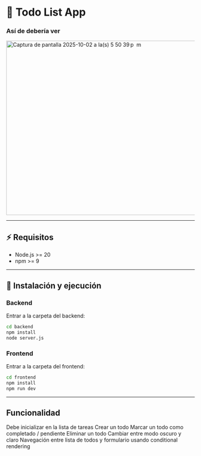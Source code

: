 # 📝 Todo List App
### Así de debería ver
<img width="822" height="465" alt="Captura de pantalla 2025-10-02 a la(s) 5 50 39 p  m" src="https://github.com/user-attachments/assets/6e63bc56-11da-4234-9289-4afdc578bfb6" />

---

## ⚡ Requisitos

- Node.js >= 20  
- npm >= 9

---

## 🚀 Instalación y ejecución

### Backend

Entrar a la carpeta del backend:

```bash
cd backend
npm install
node server.js
```

### Frontend
Entrar a la carpeta del frontend:

```bash
cd frontend
npm install
npm run dev
```
---
## Funcionalidad
Debe inicializar en la lista de tareas
Crear un todo
Marcar un todo como completado / pendiente
Eliminar un todo
Cambiar entre modo oscuro y claro
Navegación entre lista de todos y formulario usando conditional rendering
